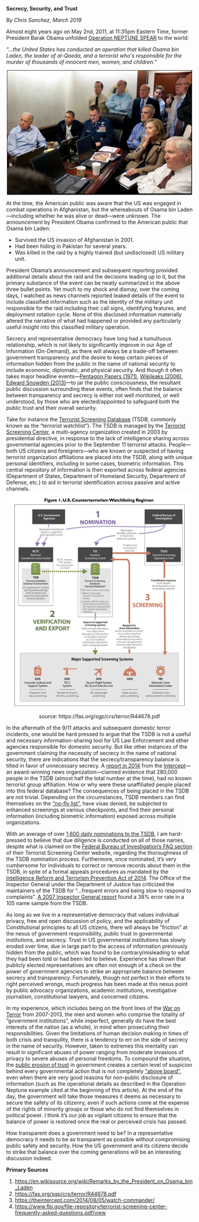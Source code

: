 **Secrecy, Security, and Trust**

*By Chris Sanchez, March 2019*

Almost eight years ago on May 2nd, 2011, at 11:35pm Eastern Time, former President Barak Obama unfolded [Operation NEPTUNE SPEAR](https://www.arcgis.com/apps/MapJournal/index.html?appid=b2ae7eee15c846e2844c38d6a742e43e) to the world:

  *“…the United States has conducted an operation that killed Osama bin Laden, the leader of al-Qaeda, and a terrorist who's responsible for the murder of thousands of innocent men, women, and children.”*

<p align="center">
  <img align="center" src="https://github.com/americanthinker/W209/blob/master/NSCommandCenter.png" width="500" title="Profile">
</p> 
	
At the time, the American public was aware that the US was engaged in combat operations in Afghanistan, but the whereabouts of Osama bin Laden—including whether he was alive or dead—were unknown.  The announcement by President Obama confirmed to the American public that Osama bin Laden: 

*	Survived the US invasion of Afghanistan in 2001.
*	Had been hiding in Pakistan for several years.
*	Was killed in the raid by a highly trained (but undisclosed) US military unit.
	
President Obama’s announcement and subsequent reporting provided additional details about the raid and the decisions leading up to it, but the primary substance of the event can be neatly summarized in the above three bullet points.  Yet much to my shock and dismay, over the coming days, I watched as news channels reported leaked details of the event to include classified information such as the identity of the military unit responsible for the raid including their call signs, identifying features, and deployment rotation cycle.  None of this disclosed information materially altered the narrative of what had happened or provided any particularly useful insight into this classified military operation. 

Secrecy and representative democracy have long had a tumultuous relationship, which is not likely to significantly improve in our Age of Information (On-Demand), as there will always be a trade-off between government transparency and the desire to keep certain pieces of information hidden from the public in the name of national security to include economic, diplomatic, and physical security.  And though it often takes major headline events—[Pentagon Papers (1971)](https://www.archives.gov/research/pentagon-papers), [Wikileaks (2006)](https://en.wikipedia.org/wiki/WikiLeaks), [Edward Snowden (2013)](https://en.wikipedia.org/wiki/Edward_Snowden)—to jar the public consciousness, the resultant public discussion surrounding these events, often finds that the balance between transparency and secrecy is either not well monitored, or well understood, by those who are elected/appointed to safeguard both the public trust and their overall security.  

Take for instance the [Terrorist Screening Database](https://fas.org/sgp/crs/terror/R44678.pdf) (TSDB, commonly known as the “terrorist watchlist”).  The TSDB is managed by the [Terrorist Screening Center](https://www.fbi.gov/about/leadership-and-structure/national-security-branch/tsc), a multi-agency organization created in 2003 by presidential directive, in response to the lack of intelligence sharing across governmental agencies prior to the September 11 terrorist attacks.  People—both US citizens and foreigners—who are known or suspected of having terrorist organization affiliations are placed into the TSDB, along with unique personal identifiers, including in some cases, biometric information.  This central repository of information is then exported across federal agencies (Department of States, Department of Homeland Security, Department of Defense, etc.) to aid in terrorist identification across passive and active channels.  
![TSDB Nomination Regimen](https://github.com/americanthinker/W209/blob/master/watchlistingRegimen.png)  
<p align="center">
 source: https://fas.org/sgp/crs/terror/R44678.pdf
</p> 

In the aftermath of the 9/11 attacks and subsequent domestic terror incidents, one would be hard pressed to argue that the TSDB is not a useful and necessary information-sharing tool for US Law Enforcement and other agencies responsible for domestic security.  But like other instances of the government claiming the necessity of secrecy in the name of national security, there are indications that the secrecy/transparency balance is tilted in favor of unnecessary secrecy.  A [report in 2014](https://theintercept.com/2014/08/05/watch-commander/) from the [Intercept](https://theintercept.com/)—an award-winning news organization—claimed evidence that 280,000 people in the TSDB (almost half the total number at the time), had no known terrorist group affiliation.  How or why were these unaffiliated people placed into this federal database?  The consequences of being placed in the TSDB are not trivial.  Depending on the circumstances, TSDB members can find themselves on the [“no-fly list”](https://en.wikipedia.org/wiki/No_Fly_List), have visas denied, be subjected to enhanced screenings at various checkpoints, and find their personal information (including biometric information) exposed across multiple organizations.

With an average of over [1,600 daily nominations to the TSDB](http://www.washingtonpost.com/wp-dyn/content/article/2009/10/31/AR2009103102141.html?noredirect=on), I am hard-pressed to believe that due diligence is conducted on all of those names, despite what is claimed on the [Federal Bureau of Investigation’s FAQ section](https://www.fbi.gov/file-repository/terrorist-screening-center-frequently-asked-questions.pdf/view) of their Terrorist Screening Center website, regarding the thoroughness of the TSDB nomination process.  Furthermore, once nominated, it’s very cumbersome for individuals to correct or remove records about them in the TSDB, in spite of a formal appeals procedures as mandated by the [Intelligence Reform and Terrorism Prevention Act of 2014](https://csis-prod.s3.amazonaws.com/s3fs-public/legacy_files/files/media/csis/pubs/041201_irtpa_overview.pdf).  The Office of the Inspector General under the Department of Justice has criticized the maintainers of the TSDB for “…frequent errors and being slow to respond to complaints”.  [A 2007 Inspector General report](https://oig.justice.gov/reports/FBI/a0741/final.pdf) found a 38% error rate in a 105 name sample from the TSDB.

As long as we live in a representative democracy that values individual privacy, free and open discussion of policy, and the applicability of Constitutional principles to all US citizens, there will always be “friction” at the nexus of government responsibility, public trust in governmental institutions, and secrecy.  Trust in US governmental institutions has slowly eroded over time, due in large part to the access of information previously hidden from the public, which was found to be contrary/misleading to what they had been told or had been led to believe.  Experience has shown that publicly elected representatives are often not enough of a check on the power of government agencies to strike an appropriate balance between secrecy and transparency.  Fortunately, though not perfect in their efforts to right perceived wrongs, much progress has been made at this nexus point by public advocacy organizations, academic institutions, investigative journalism, constitutional lawyers, and concerned citizens.  

In my experience, which includes being on the front lines of the [War on Terror]( https://en.wikipedia.org/wiki/War_on_Terror) from 2007-2013, the men and women who comprise the totality of “government institutions”, while imperfect, generally do have the best interests of the nation (as a whole), in mind when prosecuting their responsibilities.  Given the limitations of human decision making in times of both crisis and tranquility, there is a tendency to err on the side of secrecy in the name of security.  However, taken to extremes this mentality can result in significant abuses of power ranging from moderate invasions of privacy to severe abuses of personal freedoms.  To compound the situation, the [public erosion of trust]( http://www.people-press.org/2017/12/14/public-trust-in-government-1958-2017/) in government creates a certain level of suspicion behind every governmental action that is not completely [“above board”]( https://www.phrases.org.uk/meanings/22300.html), even when there are very good reasons for non-public disclosure of information (such as the operational details as described in the Operation Neptune example cited at the beginning of this article).  At the end of the day, the government will take those measures it deems as necessary to secure the safety of its citizenry, even if such actions come at the expense of the rights of minority groups or those who do not find themselves in political power.  I think it’s our job as vigilant citizens to ensure that the balance of power is restored once the real or perceived crisis has passed.  

How transparent does a government need to be?  In a representative democracy it needs to be as transparent as possible without compromising public safety and security. How the US government and its citizens decide to strike that balance over the coming generations will be an interesting discussion indeed. 


**Primary Sources**
1. https://en.wikisource.org/wiki/Remarks_by_the_President_on_Osama_bin_Laden
2. https://fas.org/sgp/crs/terror/R44678.pdf
3. https://theintercept.com/2014/08/05/watch-commander/
4. https://www.fbi.gov/file-repository/terrorist-screening-center-frequently-asked-questions.pdf/view
	
